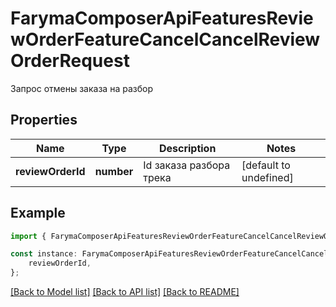 # FarymaComposerApiFeaturesReviewOrderFeatureCancelCancelReviewOrderRequest

Запрос отмены заказа на разбор

## Properties

Name | Type | Description | Notes
------------ | ------------- | ------------- | -------------
**reviewOrderId** | **number** | Id заказа разбора трека | [default to undefined]

## Example

```typescript
import { FarymaComposerApiFeaturesReviewOrderFeatureCancelCancelReviewOrderRequest } from './api';

const instance: FarymaComposerApiFeaturesReviewOrderFeatureCancelCancelReviewOrderRequest = {
    reviewOrderId,
};
```

[[Back to Model list]](../README.md#documentation-for-models) [[Back to API list]](../README.md#documentation-for-api-endpoints) [[Back to README]](../README.md)
